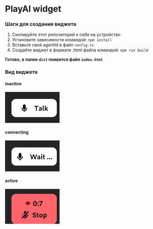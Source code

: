 # PlayAI widget

### Шаги для создания виджета
1. Скопируйте этот репозиторий к себе на устройство
2. Установите зависимости командой: `npm install`
3. Вставьте свой agentId в файл `config.ts`
4. Создайте виджет в формате .html файла командой: `npm run build`

**Готово, в папке `dist` появится файл `index.html`**

### Вид виджета
#### inactive
![img.png](readme_assets/widget_inactive.png)
#### connecting
![img.png](readme_assets/widget_connecting.png)
#### active
![img.png](readme_assets/widget_active.png)
